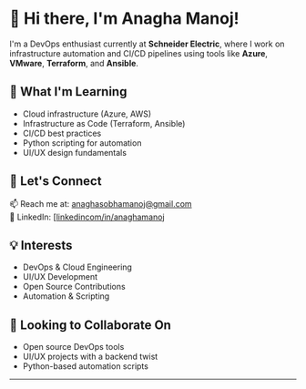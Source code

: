 # 👋 Hi there, I'm Anagha Manoj!

I'm a DevOps enthusiast currently at **Schneider Electric**, where I work on infrastructure automation and CI/CD pipelines using tools like **Azure**, **VMware**, **Terraform**, and **Ansible**.


## 🌱 What I'm Learning
- Cloud infrastructure (Azure, AWS)
- Infrastructure as Code (Terraform, Ansible)
- CI/CD best practices
- Python scripting for automation
- UI/UX design fundamentals


## 💬 Let's Connect
📫 Reach me at: anaghasobhamanoj@gmail.com  
🔗 LinkedIn: [[linkedincom/in/anaghamanoj](https://www.linkedin.com/in/anagha-manoj49?lipi=urn%3Ali%3Apage%3Ad_flagship3_profile_view_base_contact_details%3BMXVFwRreQcWobvqTMUmgNg%3D%3D)

## 💡 Interests
- DevOps & Cloud Engineering  
- UI/UX Development  
- Open Source Contributions  
- Automation & Scripting

## 🤝 Looking to Collaborate On
- Open source DevOps tools  
- UI/UX projects with a backend twist  
- Python-based automation scripts

---

<!--
This is a ✨ special ✨ repository because its `README.md` appears on your GitHub profile.
You can click the Preview link to take a look at your changes.
-->
